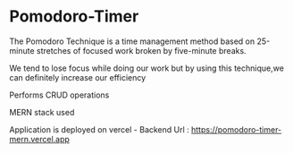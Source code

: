 # Pomodoro-Timer

The Pomodoro Technique is a time management method based on 25-minute stretches of focused work broken by five-minute breaks.

We tend to lose focus while doing our work but by using this technique,we can definitely increase our efficiency

Performs CRUD operations

MERN stack used

Application is deployed on vercel - 
Backend Url : https://pomodoro-timer-mern.vercel.app

